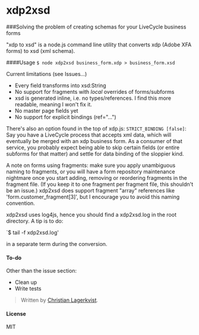 
xdp2xsd
=======

###Solving the problem of creating schemas for your LiveCycle business forms

"xdp to xsd" is a node.js command line utility that converts xdp (Adobe XFA forms) to xsd (xml schema).

####Usage
`$ node xdp2xsd business_form.xdp > business_form.xsd` 

Current limitations (see Issues...)
* Every field transforms into xsd:String
* No support for fragments with _local_ overrides of forms/subforms
* xsd is generated inline, i.e. no types/references. I find this more readable, meaning I won't fix it.
* No master page fields yet
* No support for explicit bindings (ref="...")

There's also an option found in the top of xdp.js: `STRICT_BINDING [false]`: Say you have a LiveCycle process that accepts xml data, which will eventually be merged with an xdp business form. As a consumer of that service, you  probably expect being able to skip certain fields (or entire subforms for that matter) and settle for data binding of the sloppier kind.

A note on forms using fragments: make sure you apply unambiguous naming to fragments, or you will have a form repository maintenance nightmare once you start adding, removing or reordering fragments in the fragment file. (If you keep it to one fragment per fragment file, this shouldn't be an issue.) xdp2xsd does support fragment "array" references like 'form.customer_fragment[3]', but I encourage you to avoid this naming convention.

xdp2xsd uses log4js, hence you should find a xdp2xsd.log in the root directory. A tip is to do:

`$ tail -f xdp2xsd.log'

in a separate term during the conversion.

#### To-do

Other than the issue section:

* Clean up
* Write tests

> Written by [Christian Lagerkvist](https://github.com/o-o-).

#### License
MIT
